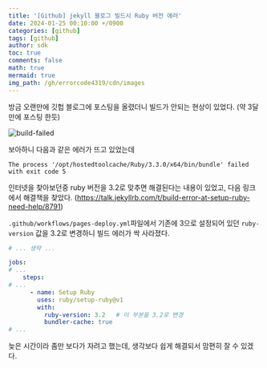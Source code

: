 ```yaml
---
title: '[Github] jekyll 블로그 빌드시 Ruby 버전 에러'
date: 2024-01-25 00:10:00 +/0900
categories: [github]
tags: [github]
author: sdk
toc: true
comments: false 
math: true 
mermaid: true 
img_path: /gh/errorcode4319/cdn/images
---
```


방금 오랜만에 깃헙 블로그에 포스팅을 올렸더니 빌드가 안되는 현상이 있었다. (약 3달만에 포스팅 한듯)

![build-failed](/github/2024-01-25-page-build-failed.png)

보아하니 다음과 같은 에러가 뜨고 있었는데
```
The process '/opt/hostedtoolcache/Ruby/3.3.0/x64/bin/bundle' failed with exit code 5
```

인터넷을 찾아보던중 ruby 버전을 3.2로 맞추면 해결된다는 내용이 있었고, 다음 링크에서 해결책을 찾았다. (https://talk.jekyllrb.com/t/build-error-at-setup-ruby-need-help/8791)


`.github/workflows/pages-deploy.yml`파일에서 기존에 3으로 설정되어 있던 `ruby-version` 값을 3.2로 변경하니 빌드 에러가 싹 사라졌다.
```yaml
# ... 생략 ...

jobs:
# ...
    steps:
# ...
      - name: Setup Ruby
        uses: ruby/setup-ruby@v1
        with:
          ruby-version: 3.2   # 이 부분을 3.2로 변경
          bundler-cache: true
# ...
```

늦은 시간이라 좀만 보다가 자려고 했는데, 생각보다 쉽게 해결되서 맘편히 잘 수 있겠다.